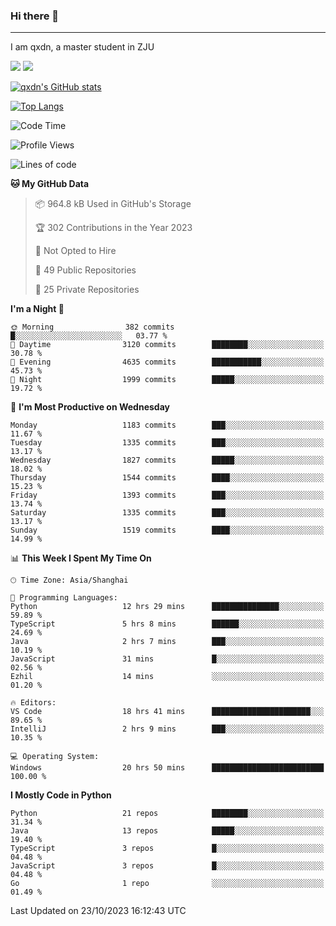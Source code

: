 ### Hi there 👋
---

I am qxdn, a master student in ZJU

[![](https://img.shields.io/badge/blog-qxdn-brightgreen?style=for-the-badge&logo=hexo)](https://qianxu.run) [![](https://img.shields.io/badge/bilibili-qxdn-ff69b4?style=for-the-badge&logo=Bilibili)](https://space.bilibili.com/11674667)


[![qxdn's GitHub stats](https://github-readme-stats.vercel.app/api?username=qxdn&count_private=true&show_icons=true)](https://github.com/qxdn)

[![Top Langs](https://github-readme-stats.vercel.app/api/top-langs/?username=qxdn&layout=compact)](https://github.com/qxdn)

<!--START_SECTION:waka-->
![Code Time](http://img.shields.io/badge/Code%20Time-1%2C217%20hrs%2054%20mins-blue)

![Profile Views](http://img.shields.io/badge/Profile%20Views-2-blue)

![Lines of code](https://img.shields.io/badge/From%20Hello%20World%20I%27ve%20Written-10.9%20million%20lines%20of%20code-blue)

**🐱 My GitHub Data** 

> 📦 964.8 kB Used in GitHub's Storage 
 > 
> 🏆 302 Contributions in the Year 2023
 > 
> 🚫 Not Opted to Hire
 > 
> 📜 49 Public Repositories 
 > 
> 🔑 25 Private Repositories 
 > 
**I'm a Night 🦉** 

```text
🌞 Morning                382 commits         █░░░░░░░░░░░░░░░░░░░░░░░░   03.77 % 
🌆 Daytime                3120 commits        ████████░░░░░░░░░░░░░░░░░   30.78 % 
🌃 Evening                4635 commits        ███████████░░░░░░░░░░░░░░   45.73 % 
🌙 Night                  1999 commits        █████░░░░░░░░░░░░░░░░░░░░   19.72 % 
```
📅 **I'm Most Productive on Wednesday** 

```text
Monday                   1183 commits        ███░░░░░░░░░░░░░░░░░░░░░░   11.67 % 
Tuesday                  1335 commits        ███░░░░░░░░░░░░░░░░░░░░░░   13.17 % 
Wednesday                1827 commits        █████░░░░░░░░░░░░░░░░░░░░   18.02 % 
Thursday                 1544 commits        ████░░░░░░░░░░░░░░░░░░░░░   15.23 % 
Friday                   1393 commits        ███░░░░░░░░░░░░░░░░░░░░░░   13.74 % 
Saturday                 1335 commits        ███░░░░░░░░░░░░░░░░░░░░░░   13.17 % 
Sunday                   1519 commits        ████░░░░░░░░░░░░░░░░░░░░░   14.99 % 
```


📊 **This Week I Spent My Time On** 

```text
🕑︎ Time Zone: Asia/Shanghai

💬 Programming Languages: 
Python                   12 hrs 29 mins      ███████████████░░░░░░░░░░   59.89 % 
TypeScript               5 hrs 8 mins        ██████░░░░░░░░░░░░░░░░░░░   24.69 % 
Java                     2 hrs 7 mins        ███░░░░░░░░░░░░░░░░░░░░░░   10.19 % 
JavaScript               31 mins             █░░░░░░░░░░░░░░░░░░░░░░░░   02.56 % 
Ezhil                    14 mins             ░░░░░░░░░░░░░░░░░░░░░░░░░   01.20 % 

🔥 Editors: 
VS Code                  18 hrs 41 mins      ██████████████████████░░░   89.65 % 
IntelliJ                 2 hrs 9 mins        ███░░░░░░░░░░░░░░░░░░░░░░   10.35 % 

💻 Operating System: 
Windows                  20 hrs 50 mins      █████████████████████████   100.00 % 
```

**I Mostly Code in Python** 

```text
Python                   21 repos            ████████░░░░░░░░░░░░░░░░░   31.34 % 
Java                     13 repos            █████░░░░░░░░░░░░░░░░░░░░   19.40 % 
TypeScript               3 repos             █░░░░░░░░░░░░░░░░░░░░░░░░   04.48 % 
JavaScript               3 repos             █░░░░░░░░░░░░░░░░░░░░░░░░   04.48 % 
Go                       1 repo              ░░░░░░░░░░░░░░░░░░░░░░░░░   01.49 % 
```




 Last Updated on 23/10/2023 16:12:43 UTC
<!--END_SECTION:waka-->

<!--
**qxdn/qxdn** is a ✨ _special_ ✨ repository because its `README.md` (this file) appears on your GitHub profile.

Here are some ideas to get you started:

- 🔭 I’m currently working on ...
- 🌱 I’m currently learning ...
- 👯 I’m looking to collaborate on ...
- 🤔 I’m looking for help with ...
- 💬 Ask me about ...
- 📫 How to reach me: ...
- 😄 Pronouns: ...
- ⚡ Fun fact: ...
-->

